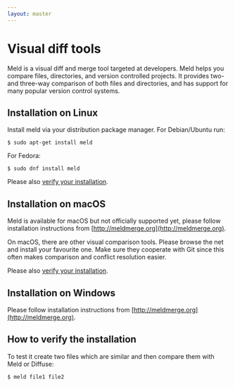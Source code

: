 ```yaml
---
layout: master
---
```


# Visual diff tools

Meld is a visual diff and merge tool targeted at developers. Meld helps you
compare files, directories, and version controlled projects. It provides two-
and three-way comparison of both files and directories, and has support for
many popular version control systems.


## Installation on Linux

Install meld via your distribution package manager. For Debian/Ubuntu run:

```shell
$ sudo apt-get install meld
```

For Fedora:

```shell
$ sudo dnf install meld
```

Please also [verify your installation](#how-to-verify-the-installation).


## Installation on macOS

Meld is available for macOS but not officially supported yet, please follow
installation instructions from [http://meldmerge.org](http://meldmerge.org).

On macOS, there are other visual comparison tools. Please browse the net and
install your favourite one. Make sure they cooperate with Git since this often
makes comparison and conflict resolution easier.

Please also [verify your installation](#how-to-verify-the-installation).


## Installation on Windows

Please follow installation instructions from [http://meldmerge.org](http://meldmerge.org).


## How to verify the installation

To test it create two files which are similar and then compare them
with Meld or Diffuse:

```shell
$ meld file1 file2
```
